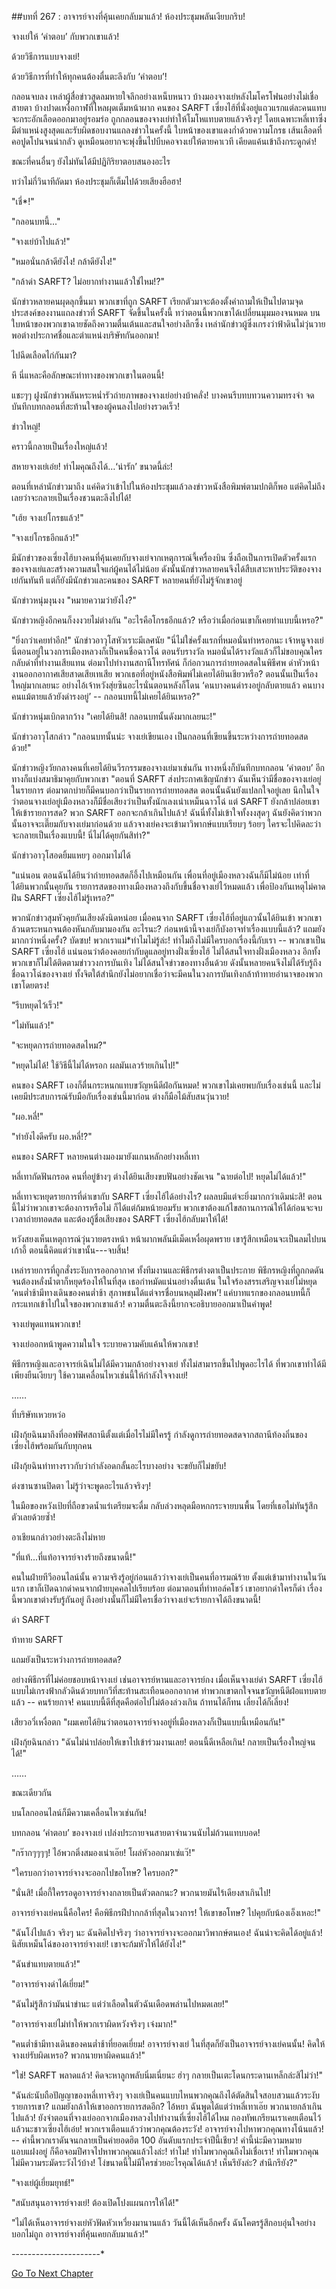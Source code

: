 ##บทที่ 267 : อาจารย์จางที่คุ้นเคยกลับมาแล้ว!
ห้องประชุมพลันเงียบกริบ!

จางเย่ให้ ‘คำตอบ’ กับพวกเขาแล้ว!

ด้วยวิธีการแบบจางเย่!

ด้วยวิธีการที่ทำให้ทุกคนต้องตื่นตะลึงกับ ‘คำตอบ’!

กลอนจบลง เหล่าผู้สื่อข่าวสูดลมหายใจลึกอย่างเหน็บหนาว บ้างมองจางเย่หลังไมโครโฟนอย่างไม่เชื่อสายตา บ้างปาดเหงื่อกาฬที่ไหลผุดเต็มหน้าผาก คนของ SARFT เซี่ยงไฮ้ที่นั่งอยู่แถวแรกแต่ละคนแทบจะกระอักเลือดออกมาอยู่รอมร่อ ถูกกลอนของจางเย่ทำให้โมโหแทบตายแล้วจริงๆ! โดยเฉพาะหลี่เทาซึ่งมีตำแหน่งสูงสุดและรับผิดชอบงานแถลงข่าวในครั้งนี้ ใบหน้าของเขาแดงก่ำด้วยความโกรธ เส้นเลือดที่คอปูดโปนจนน่ากลัว ดูเหมือนอยากจะพุ่งขึ้นไปบีบคอจางเย่ให้ตายคาเวที เคียดแค้นเข้าถึงกระดูกดำ!

ขณะที่คนอื่นๆ ยังไม่ทันได้มีปฏิกิริยาตอบสนองอะไร

ทว่าไม่กี่วินาทีถัดมา ห้องประชุมก็เต็มไปด้วยเสียงฮือฮา!

"เชี่*!"

"กลอนบทนี้..."

"จางเย่บ้าไปแล้ว!"

"หมอนั่นกล้าดียังไง! กล้าดียังไง!"

"กล้าด่า SARFT? ไม่อยากทำงานแล้วใช่ไหม!?"

นักข่าวหลายคนผุดลุกขึ้นมา พวกเขาที่ถูก SARFT เรียกตัวมาจะต้องตั้งคำถามให้เป็นไปตามจุดประสงค์ของงานแถลงข่าวที่ SARFT จัดขึ้นในครั้งนี้ ทว่าตอนนี้พวกเขาได้เปลี่ยนมุมมองจนหมด บนใบหน้าของพวกเขาฉายชัดถึงความตื่นเต้นและสนใจอย่างลึกซึ้ง เหล่านักข่าวผู้ซึ่งเกรงว่าฟ้าดินไม่วุ่นวายพอต่างประกาศชื่อและตำแหน่งบริษัทกันออกมา!

ไปฉีดเลือดไก่กันมา?

หึ นี่แหละคือลักษณะท่าทางของพวกเขาในตอนนี้!

แชะๆๆ ฝูงนักข่าวพลันหระหน่ำรัวถ่ายภาพของจางเย่อย่างบ้าคลั่ง! บางคนรีบทบทวนความทรงจำ จดบันทึกบทกลอนที่สะท้านใจของผู้คนลงไปอย่างรวดเร็ว!

ข่าวใหญ่!

คราวนี้กลายเป็นเรื่องใหญ่แล้ว!

สหายจางเย่เอ๋ย! ทำไมคุณถึงได้…‘น่ารัก’ ขนาดนี้ล่ะ!

ตอนที่เหล่านักข่าวมาถึง แค่คิดว่าเข้าไปในห้องประชุมแล้วลงข่าวหนังสือพิมพ์ตามปกติก็พอ แต่คิดไม่ถึงเลยว่าจะกลายเป็นเรื่องชวนตะลึงไปได้!

"เฮ้ย จางเย่โกรธแล้ว!"

"จางเย่โกรธอีกแล้ว!"

มีนักข่าวของเซี่ยงไฮ้บางคนที่คุ้นเคยกับจางเย่จากเหตุการณ์จี้เครื่องบิน ซึ่งถือเป็นการเปิดตัวครั้งแรกของจางเย่และสร้างความสนใจแก่ผู้คนได้ไม่น้อย ดังนั้นนักข่าวหลายคนจึงได้สืบเสาะหาประวัติของจางเย่กันทันที แต่ก็ยังมีนักข่าวและคนของ SARFT หลายคนที่ยังไม่รู้จักเขาอยู่

นักข่าวหนุ่มงุนงง "หมายความว่ายังไง?"

นักข่าวหญิงอีกคนก็งงงวยไม่ต่างกัน "อะไรคือโกรธอีกแล้ว? หรือว่าเมื่อก่อนเขาก็เคยทำแบบนี้เหรอ?"

"ยิ่งกว่าเคยทำอีก!" นักข่าวอาวุโสหัวเราะมีเลศนัย "นี่ไม่ใช่ครั้งแรกที่หมอนั่นทำหรอกนะ เจ้าหนูจางเย่นี่ตอนอยู่ในวงการเมืองหลวงก็เป็นคนชื่อฉาวโฉ่ ตอนรับรางวัล หมอนั่นได้รางวัลแล้วก็ไม่ขอบคุณใคร กลับด่าที่ทำงานเสียแทน ต่อมาไปทำงานสถานีโทรทัศน์ ก็ก่อกวนการถ่ายทอดสดในพิธีศพ ด่าหัวหน้างานออกอากาศเสียสาดเสียเทเสีย พวกเธอที่อยู่หนังสือพิมพ์ไม่เคยได้ยินเชียวหรือ? ตอนนั้นเป็นเรื่องใหญ่มากเลยนะ อย่างไอ้เจ้าหวังสุ่ยซินอะไรนั่นตอนหลังก็โดน ‘คนบางคนดำรงอยู่กลับตายแล้ว คนบางคนแม้ตายแล้วยังดำรงอยู่’ -- กลอนบทนี้ไม่เคยได้ยินเหรอ?"

นักข่าวหนุ่มเบิกตากว้าง "เคยได้ยินสิ! กลอนบทนั้นดังมากเลยนะ!"

นักข่าวอาวุโสกล่าว "กลอนบทนั้นน่ะ จางเย่เขียนเอง เป็นกลอนที่เขียนขึ้นระหว่างการถ่ายทอดสดด้วย!"

นักข่าวหญิงวัยกลางคนที่เคยได้ยินวีรกรรมของจางเย่มาเช่นกัน ทางหนึ่งก็บันทึกบทกลอน ‘คำตอบ’ อีกทางก็แบ่งสมาธิมาคุยกับพวกเขา "ตอนที่ SARFT ส่งประกาศเชิญนักข่าว ฉันเห็นว่ามีชื่อของจางเย่อยู่ในรายการ ต่อมาตกบ่ายก็มีคนบอกว่าเป็นรายการถ่ายทอดสด ตอนนั้นฉันยังแปลกใจอยู่เลย นึกในใจว่าตอนจางเย่อยู่เมืองหลวงก็มีชื่อเสียงว่าเป็นทั้งนักเลงเน่าเหม็นฉาวโฉ่ แต่ SARFT ยังกล้าปล่อยเขาให้เข้ารายการสด? พวก SARFT ออกจะกล้าเกินไปแล้ว! ฉันนี่ทั้งไม่เข้าใจทั้งงงสุดๆ ฉันยังคิดว่าพวกนั้นอาจจะเตี๊ยมกับจางเย่มาก่อนด้วย แล้วจางเย่คงจะเข้ามาวิพากษ์แบบเรียบๆ ร้อยๆ ใครจะไปคิดละว่าจะกลายเป็นเรื่องแบบนี้! นี่ไม่ได้คุยกันสิท่า?"

นักข่าวอาวุโสอดยิ้มแหยๆ ออกมาไม่ได้

"แน่นอน ตอนฉันได้ยินว่าถ่ายทอดสดก็อึ้งไปเหมือนกัน เพื่อนที่อยู่เมืองหลวงฉันก็มีไม่น้อย เท่าที่ได้ยินพวกนั้นคุยกัน รายการสดของทางเมืองหลวงถึงกับขึ้นชื่อจางเย่ไว้หมดแล้ว เพื่อป้องกันเหตุไม่คาดฝัน SARFT เซี่ยงไฮ้ไม่รู้เหรอ?"

พวกนักข่าวสุมหัวคุยกันเสียงดังนิดหน่อย
เมื่อคนจาก SARFT เซี่ยงไฮ้ที่อยู่แถวนั้นได้ยินเข้า พวกเขาล้วนตระหนกจนต้องหันกลับมามองกัน อะไรนะ? ก่อนหน้านี้จางเย่ก็บังอาจทำเรื่องแบบนี้แล้ว? แถมยังมากกว่าหนึ่งครั้ง? บัดซบ! พวกเราแม่*ทำไมไม่รู้ล่ะ! ทำไมถึงไม่มีใครบอกเรื่องนี้กับเรา -- พวกเขาเป็น SARFT เซี่ยงไฮ้ แน่นอนว่าต้องคอยกำกับดูแลอยู่ทางฝั่งเซี่ยงไฮ้ ไม่ได้สนใจทางฝั่งเมืองหลวง อีกทั้งพวกเขาก็ไม่ได้ติดตามข่าววงการบันเทิง ไม่ได้สนใจข่าวของทางอื่นด้วย ดังนั้นหลายคนจึงไม่ได้รับรู้ถึงชื่อฉาวโฉ่ของจางเย่ ทั้งจิตใต้สำนึกยังไม่อยากเชื่อว่าจะมีคนในวงการบันเทิงกล้าท้าทายอำนาจของพวกเขาโดยตรง!

"รีบหยุดไว้เร็ว!"

"ไม่ทันแล้ว!"

"จะหยุดการถ่ายทอดสดไหม?"

"หยุดไม่ได้! ใช้วิธีนี้ไม่ได้หรอก ผลมันเลวร้ายเกินไป!"

คนของ SARFT เองก็ตื่นกระหนกแทบขวัญหนีดีฝ่อกันหมด! พวกเขาไม่เคยพบกับเรื่องเช่นนี้ และไม่เคยมีประสบการณ์รับมือกับเรื่องเช่นนี้มาก่อน ต่างก็มือไม้สับสนวุ่นวาย!

"ผอ.หลี่!"

"ทำยังไงดีครับ ผอ.หลี่!?"

คนของ SARFT หลายคนต่างมองมายังแกนหลักอย่างหลี่เทา

หลี่เทากัดฟันกรอด คนที่อยู่ข้างๆ ต่างได้ยินเสียงขบฟันอย่างชัดเจน "ฉายต่อไป! หยุดไม่ได้แล้ว!"

หลี่เทาจะหยุดรายการที่ด่าเขากับ SARFT เซี่ยงไฮ้ได้อย่างไร? ผลลบมีแต่จะยิ่งมากกว่าเดิมน่ะสิ! ตอนนี้ไม่ว่าพวกเขาจะต้องการหรือไม่ ก็ได้แต่ก้มหน้ายอมรับ พวกเขาต้องแก้ไขสถานการณ์ให้ได้ก่อนจะจบเวลาถ่ายทอดสด และต้องกู้ชื่อเสียงของ SARFT เซี่ยงไฮ้กลับมาให้ได้!

หวังสยงเห็นเหตุการณ์วุ่นวายตรงหน้า หน้าผากพลันมีเม็ดเหงื่อผุดพราย เขารู้สึกเหมือนจะเป็นลมไปบนเก้าอี้ ตอนนี้คิดแต่ว่าเขานั้น---จบสิ้น!

เหล่ารายการที่ถูกสั่งระงับการออกอากาศ ทั้งทีมงานและพิธีกรต่างตาเป็นประกาย พิธีกรหญิงที่ถูกกดดันจนต้องหลั่งน้ำตาก็หยุดร้องไห้ในที่สุด เธอกำหมัดแน่นอย่างตื่นเต้น ในใจร้องสรรเสริญจางเย่ไม่หยุด ‘คนต่ำช้ามีทางเดินของคนต่ำช้า สุภาพชนได้แต่จารชื่อบนหลุมฝังศพ’! แค่บาทแรกของกลอนบทนี้ก็กระแทกเข้าไปในใจของพวกเขาแล้ว! ความตื่นตะลึงนี้ยากจะอธิบายออกมาเป็นคำพูด!

จางเย่พูดแทนพวกเขา!

จางเย่ออกหน้าพูดความในใจ ระบายความคับแค้นให้พวกเขา!

พิธีกรหญิงและอาจารย์เฉินไม่ได้มีความกล้าอย่างจางเย่ ทั้งไม่สามารถขึ้นไปพูดอะไรได้ ที่พวกเขาทำได้มีเพียงยืนเงียบๆ ใช้ความเคลื่อนไหวเช่นนี้ให้กำลังใจจางเย่!

……

ที่บริษัทเหวยหว่อ

เฝิงกุ้ยฉินมาถึงที่ออฟฟิศสถานีตั้งแต่เมื่อไรไม่มีใครรู้ กำลังดูการถ่ายทอดสดจากสถานีท้องถิ่นของเซี่ยงไฮ้พร้อมกันกับทุกคน

เฝิงกุ้ยฉินท่าทางราวกับว่ากำลังอดกลั้นอะไรบางอย่าง จะขยับก็ไม่ขยับ!

ต่งซานซานปิดตา ไม่รู้ว่าจะพูดอะไรแล้วจริงๆ!

ในมือของหวังเป้ยที่ถือขวดน้ำแร่เตรียมจะดื่ม กลับล่วงหลุดมือหกกระจายบนพื้น โดยที่เธอไม่ทันรู้สึกตัวเลยด้วยซ้ำ!

อาเชียนกล่าวอย่างตะลึงไม่หาย

"ที่แท้...ที่แท้อาจารย์จางร้ายถึงขนาดนี้!"

คนในฝ่ายทีวีออนไลน์นั้น ความจริงรู้อยู่ก่อนแล้วว่าจางเย่เป็นคนที่อารมณ์ร้าย ตั้งแต่เข้ามาทำงานในวันแรก เขาก็เปิดฉากด่าคนจากฝ่ายบุคคลไปเรียบร้อย ต่อมาตอนที่ทำทอล์คโชว์ เขาอยากด่าใครก็ด่า เรื่องนี้พวกเขาต่างรับรู้กันอยู่ ถึงอย่างนั้นก็ไม่มีใครเชื่อว่าจางเย่จะร้ายกาจได้ถึงขนาดนี้!

ด่า SARFT

ท้าทาย SARFT

แถมยังเป็นระหว่างการถ่ายทอดสด?

อย่างพิธีกรที่ไม่ค่อยชอบหน้าจางเย่ เช่นอาจารย์หานและอาจารย์กง เมื่อเห็นจางเย่ด่า SARFT เซี่ยงไฮ้แบบไม่เกรงฟ้ากลัวดินด้วยบทกวีที่สะท้านสะเทือนออกอากาศ ทำพวกเขาตกใจจนขวัญหนีดีฝ่อแทบตายแล้ว -- คนร้ายกาจ! คนแบบนี้ดีที่สุดคือต่อไปไม่ต้องล่วงเกิน ถ้าทนได้ก็ทน เลี่ยงได้ก็เลี่ยง!

เสียวอวี่เหงื่อตก "ผมเคยได้ยินว่าตอนอาจารย์จางอยู่ที่เมืองหลวงก็เป็นแบบนี้เหมือนกัน!"

เฝิงกุ้ยฉินกล่าว "ฉันไม่น่าปล่อยให้เขาไปเข้าร่วมงานเลย! ตอนนี้ดีเหลือเกิน! กลายเป็นเรื่องใหญ่จนได้!"

……

ขณะเดียวกัน

บนโลกออนไลน์ก็มีความเคลื่อนไหวเช่นกัน!

บทกลอน ‘คำตอบ’ ของจางเย่ เปล่งประกายจนสายตาจำนวนนับไม่ถ้วนแทบบอด!

"กร๊ากๆๆๆๆ! ไอ้พวกติ่งสมองเน่าเอ๊ย! โผล่หัวออกมาเซ่แว๊!"

"ใครบอกว่าอาจารย์จางจะออกไปขอโทษ? ใครบอก?"

"นั่นสิ! เมื่อกี้ใครรอดูอาจารย์จางกลายเป็นตัวตลกนะ? พวกนายมันไร้เดียงสาเกินไป!

อาจารย์จางเย่คนนี้คือใคร! คือพิธีกรฝีปากกล้าที่สุดในวงการ! ให้เขาขอโทษ? ไปคุยกับน้องเอ็งเหอะ!"

"ฉันโง่ไปแล้ว จริงๆ นะ ฉันคิดไปจริงๆ ว่าอาจารย์จางจะออกมาวิพากษ์ตนเอง! ฉันน่าจะคิดได้อยู่แล้ว! นิสัยเหม็นโฉ่ของอาจารย์จางเย่! เขาจะก้มหัวให้ได้ยังไง!"

"ฉันขำแทบตายแล้ว!"

"อาจารย์จางด่าได้เยี่ยม!"

"ฉันไม่รู้สึกว่ามันน่าขำนะ แต่ว่าเลือดในตัวฉันเดือดพล่านไปหมดเลย!"

"อาจารย์จางเย่ไม่ทำให้พวกเราผิดหวังจริงๆ เจ๋งมาก!"

"คนต่ำช้ามีทางเดินของคนต่ำช้าที่ยอดเยี่ยม! อาจารย์จางเย่ ในที่สุดก็ยังเป็นอาจารย์จางเย่คนนั้น! คิดให้จางเย่รับผิดเหรอ? พวกนายหาผิดคนแล้ว!"

"ใช่! SARFT พลาดแล้ว! คิดจะหาลูกพลับนิ่มเนี่ยนะ ฮ่าๆ กลายเป็นเตะโดนกระดานเหล็กล่ะสิไม่ว่า!"

"ฉันล่ะนับถือปัญญาของหลี่เทาจริงๆ จางเย่เป็นคนแบบไหนพวกคุณถึงได้ตัดสินใจสอบสวนแล้วระงับรายการเขา? แถมยังกล้าให้เขาออกรายการสดอีก? ไอ้หยา ฉันพูดได้แต่ว่าหลี่เทาเอ๊ย พวกนายกล้าเกินไปแล้ว!
ยังจำตอนที่จางเย่ออกจากเมืองหลวงไปทำงานที่เซี่ยงไฮ้ได้ไหม กองทัพเกรียนเราเคยเตือนไว้แล้วนะชาวเซี่ยงไฮ้เอ๋ย! พวกเราเตือนแล้วว่าพวกคุณต้องระวัง! อาจารย์จางไปหาพวกคุณทางโน้นแล้ว! -- คำนี้พวกเราดันจนกลายเป็นคำยอดฮิต 100 อันดับแรกประจำปีนี้เชียว! คำนี้น่ะมีความหมายแอบแฝงอยู่ ก็คือจอมปีศาจไปหาพวกคุณแล้วไงล่ะ! ทำไม! ทำไมพวกคุณถึงไม่เชื่อเรา! ทำไมพวกคุณไม่มีความระมัดระวังไว้บ้าง! โง่ขนาดนี้ไม่มีใครช่วยอะไรคุณได้แล้ว! เห็นรึยังล่ะ? สำนึกรึยัง?"

"จางเย่ผู้เยี่ยมยุทธ์!"

"สนับสนุนอาจารย์จางเย่! ต้องเปิดโปงแผนการให้ได้!"

"ไม่ได้เห็นอาจารย์จางเย่หัวฟัดหัวเหวี่ยงมานานแล้ว วันนี้ได้เห็นอีกครั้ง ฉันโคตรรู้สึกอบอุ่นใจอย่างบอกไม่ถูก อาจารย์จางที่คุ้นเคยกลับมาแล้ว!"


*-*-*-*-*-*-*-*-*-*-*-*-*-*-*-*-*-*-*-*-*-*-*


[Go To Next Chapter]( ./68.md)